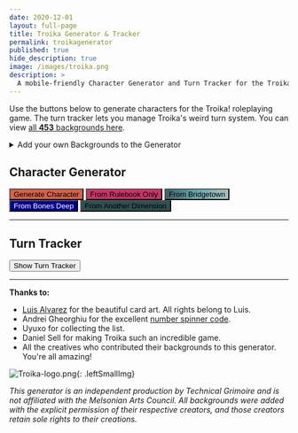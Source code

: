 ```yaml
---
date: 2020-12-01
layout: full-page
title: Troika Generator & Tracker
permalink: troikagenerator
published: true
hide_description: true
image: /images/troika.png
description: >
  A mobile-friendly Character Generator and Turn Tracker for the Troika! RPG.
---
```


Use the buttons below to generate characters for the Troika! roleplaying game. The turn tracker lets you manage Troika's weird turn system. You can view [all **453** backgrounds here](/assets/generator_resources/troika.json).

<details>
  <summary>Add your own Backgrounds to the Generator</summary>
  <p>If you email me your backgrounds I may not be able to add them to the generator. My time is limited, unfortunately, and y'all have a LOT of backgrounds!</p>
  <p><strong>Follow the steps below to ensure your backgrounds are added in.</strong></p>
  <ol>
  <li>Login to your <a href="https://github.com/">github.com</a> account.</li>
  <li>Navigate to the <a href="https://github.com/DavidSchirduan/technicalgrimoire">technicalgrimoire</a> repository.</li>
  <li>Click that little fork button in the top right.</li>
  <li>Navigate to assets/generator_resources/troika.json.</li>
  <li>Edit the file (little pencil on the top right of the file).</li>
  <li>Scroll to the bottom of the file, add as many backgrounds as you like. Use the same formatting as the others.</li>
  <li>Click "Commit Changes" on the bottom.</li>
  <li>Click the "Code" tab along the top left.</li>
  <li>Next to "This branch is 1 commit ahead of DavidSchirduan:netlify" click the "contribute" button and then click "open pull request".</li>
  <li>Click "Create Pull Request". Click it again in the bottom right.</li>
  <li>You're done! I'll review your background and add it to the generator. Thanks!</li>
  </ol>
</details>

## Character Generator

<div class="shopping-buttons" style="border-bottom: none;">
  <button style="background-color: #d86049;" onclick="tr_generate('chaos')" class="btn btn-primary troika-btn">Generate Character</button>
  <button style="background-color: #c83368;" onclick="tr_generate('core')" class="btn btn-primary troika-btn">From Rulebook Only</button>
  <button style="background-image: linear-gradient(to right, #3d6268, #68a8ac, #a7bfc1);" onclick="tr_generate('bridgetown')" class="btn btn-primary troika-btn">From Bridgetown</button>
    <button style="background-color: darkblue;color:white;" onclick="tr_generate('bonesdeep')" class="btn btn-primary troika-btn">From Bones Deep</button>
  <button style="background-color: darkslategrey;" onclick="tr_generate('dimensional')" class="btn btn-primary troika-btn">From Another Dimension</button>
</div>

<div class="troikaCharCard" id="charCard" style="display:none;">
  <div class="row">
    <div class="col-md-6 col-12">
      <h2 style="margin-top: 10px;" id="bgName">John the Monster</h2>
      <p id="bgSrc" style="font-style:italic"></p>
    </div>
    <div class="col-md-6 col-12">
      <div class="row" style="justify-content:space-evenly;">
        <div class="troika-stat">
          <h3 id="stam">18</h3>
          <h2>Stamina</h2>
        </div>
        <div class="troika-stat">
          <h3 id="luck">13</h3>
          <h2>Luck</h2>
        </div>
        <div class="troika-stat">
          <h3 id="skill">26</h3>
          <h2>Skill</h2>
        </div>
      </div>
    </div>
    <div class="col-12">
      <h3 style="padding-top: 2rem; text-align:center;">Description</h3>
      <p id="descr" style="max-width: 700px; margin: auto; padding-bottom: 2rem;"></p>
    </div>
    <div id="possessions" class="col-xl col-md-6 col-12"></div>
    <div id="skills" class="col-xl col-md-6 col-12"></div>
    <div id="special" class="col-xl col-12"></div>
  </div>
  <p style="text-align:center;"><strong>Save your character</strong>: bookmark this page, <span id="saveCharacter">copy this link</span>, or <a href="" onclick="window.print();return false;">print it out</a>.</p>
</div>
<hr>

## Turn Tracker

<div id="showTracker" class="col tightSpacing buttonWrapper" style="align-items: initial;">
<button class="troika-button" onclick="tr_showTracker()">Show Turn Tracker</button>
</div>

<div id="turnCard" style="display:none;">
  <div class="row">
    <div class="col-md-5 col-12">
      <div id="troikacardContainer" style="padding:unset;" class="col tightSpacing buttonWrapper">
        <div id="troikacard" style="width:225px;height:315px;">
          <div id="troikacardsides">
            <div id="troikacardfront">
            </div>
            <div id="troikacardback">
              <h3 id="backText">Back</h3>
              <button id="delayButton" class="troika-grey-button" onclick="tr_delayTurn()" style="display:none;min-width:0px;">Delay</button>
            </div>
          </div>
        </div>
      </div>
    </div>
    <div class="col-xl-4 col-md-6 col-8" style="max-width: 450px;">
      <div id="spinners" style="text-align:center;">
        <h3 class="tightSpacing">Player Characters</h3>
        <button class="troika-button" onclick="addPlayer()">Add a Player</button>
        <div class="row" id="playerNames"></div>
        <p><i>Clear names to remove them.</i></p>
        <h3 class="tightSpacing">Total Enemy Tokens</h3>
        <div class="number-input">
          <button onclick="this.parentNode.querySelector('input[type=number]').stepDown()"></button>
          <input class="quantity pcboxes" min="0" name="quantity" value="10" type="number" max="99" id="turnEnemy">
          <button onclick="this.parentNode.querySelector('input[type=number]').stepUp()" class="plus"></button>
        </div>
        <h3 class="tightSpacing">Henchmen Tokens</h3>
        <div class="number-input">
          <button onclick="this.parentNode.querySelector('input[type=number]').stepDown()"></button>
          <input class="quantity pcboxes" min="0" name="quantity" value="0" type="number" max="99" id="turnHench">
          <button onclick="this.parentNode.querySelector('input[type=number]').stepUp()" class="plus"></button>
        </div>
        <div class="tightSpacing buttonWrapper"><button id="startRoundbtn" class="troika-button" onclick="tr_startRound()">Start Round</button></div>
      </div>
      <div id="turnInfo" style="display:none;">
        <div class="tightSpacing buttonWrapper"><button id="nextTurnbtn" class="troika-button" onclick="tr_nextTurn()" style="display:none;">Next Turn</button></div>
        <div id="tokenList"></div>
        <h3 class="tightSpacing">Turn Log</h3>
        <div id="turnList"></div>
        <div class="tightSpacing buttonWrapper"><button id="newRoundbtn" class="troika-grey-button" onclick="tr_newRound()">Start New Round</button></div>
      </div>
    </div>
  </div>
</div>

<hr>

**Thanks to:**

 - [Luis Alvarez](https://www.luislikesdesign.com/) for the beautiful card art. All rights belong to Luis.
 - Andrei Gheorghiu for the excellent [number spinner code](https://stackoverflow.com/a/45396364/2611856).
 - Uyuxo for collecting the list.
 - Daniel Sell for making Troika such an incredible game.
 - All the creatives who contributed their backgrounds to this generator. You're all amazing!

![Troika-logo.png](/images/Troika-logo.png){: .leftSmallImg}

_This generator is an independent production by Technical Grimoire and is not affiliated with the Melsonian Arts Council. All backgrounds were added with the explicit permission of their respective creators, and those creators retain sole rights to their creations._

<style>
  hy-push-state, hy-drawer {
  overflow: clip;
  display: contents;
  }

  @media print {
    #charCard {
        background-color: white;
        /*height: 100%;*/
        width: 100%;
        position: absolute;
        top: 0;
        left: 0;
        margin: 0;
        padding: 15px;
        z-index:99;
    }

    a {
      text-decoration: none;
    }
}
</style>

<script async src="/assets/js/seedrandom.min.js" language="javascript" type="text/javascript"></script>
<script async src="/assets/generator_resources/troika.js" charset="utf-8"></script>
